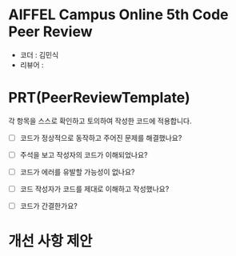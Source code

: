 # AIFFEL Campus Online 5th Code Peer Review
- 코더 : 김민식 
- 리뷰어 : 


# PRT(PeerReviewTemplate)
각 항목을 스스로 확인하고 토의하여 작성한 코드에 적용합니다.

- [  ] 코드가 정상적으로 동작하고 주어진 문제를 해결했나요?
  > 
- [  ] 주석을 보고 작성자의 코드가 이해되었나요?
  > 
- [  ] 코드가 에러를 유발할 가능성이 없나요?
  > 
- [  ] 코드 작성자가 코드를 제대로 이해하고 작성했나요?
  > 
- [  ] 코드가 간결한가요?
  > 

# 개선 사항 제안 
